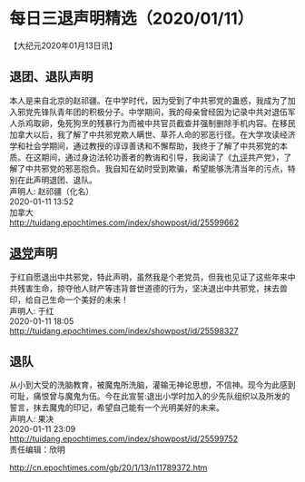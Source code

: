 # 每日三退声明精选（2020/01/11）
  
  
【大纪元2020年01月13日讯】  
## 退团、退队声明  
</strong>本人是来自北京的赵祁疆。在中学时代，因为受到了中共邪党的蛊惑，我成为了加入邪党先锋队青年团的积极分子。中学期间，我的母亲曾经因为记录中共对退伍军人杀鸡取卵，兔死狗烹的残暴行为而被中共官员截查并强制删除手机内容。在移民加拿大以后，我了解了中共邪党欺人瞒世、草芥人命的邪恶行径。在大学攻读经济学和社会学期间，通过教授的谆谆善诱和不懈帮助，我终于了解了中共邪党的本质。在这期间，通过身边法轮功善者的教诲和引导，我阅读了《<a href="http://cn.epochtimes.com/gb/tag/%E4%B9%9D%E8%AF%84.html">九评</a>共产党》，了解了中共邪党的邪恶抱负。我自知在幼时受到欺骗，希望能够洗清当年的污点，特别在此声明退团、退队。  
声明人: 赵祁疆（化名）  
2020-01-11 13:52  
加拿大  
<a href="http://tuidang.epochtimes.com/index/showpost/id/25599662">http://tuidang.epochtimes.com/index/showpost/id/25599662</a>  
## <a href="http://cn.epochtimes.com/gb/tag/%E9%80%80%E5%85%9A.html">退党</a>声明  
于红自愿退出中共邪党，特此声明，虽然我是个老党员，但我也见证了这些年来中共残害生命，掠夺他人财产等违背普世道德的行为，坚决退出中共邪党，抹去兽印，给自己生命一个美好的未来！  
声明人: 于红  
2020-01-11 18:05  
<a href="http://tuidang.epochtimes.com/index/showpost/id/25598327">http://tuidang.epochtimes.com/index/showpost/id/25598327</a>  
## 退队  
从小到大受的洗脑教育，被魔鬼所洗脑，灌输无神论思想，不信神。现今为此感到可耻，痛恨曾与魔鬼为伍。今在此宣誓:退出小学时加入的少先队组织以及所发的誓言，抹去魔鬼的印记，希望自己能有一个光明美好的未来。  
声明人: 果决  
2020-01-11 23:09  
<a href="http://tuidang.epochtimes.com/index/showpost/id/25599752">http://tuidang.epochtimes.com/index/showpost/id/25599752</a>  
责任编辑：欣明  
  
  
  
http://cn.epochtimes.com/gb/20/1/13/n11789372.htm
